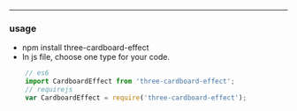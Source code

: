 ------------

### usage
* npm install three-cardboard-effect
* In js file, choose one type for your code.
```js
    // es6 
    import CardboardEffect from 'three-cardboard-effect';
    // requirejs
    var CardboardEffect = require('three-cardboard-effect');
```
